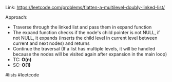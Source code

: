 Link: https://leetcode.com/problems/flatten-a-multilevel-doubly-linked-list/

Approach: 
- Traverse through the linked list and pass them in expand function 
- The expand function checks if the node's child pointer is not NULL, if not NULL, it expands (inserts the child level in current level between current and next nodes) and returns
- Continue the traversal (If a list has multiple levels, it will be handled because the nodes will be visited again after expansion in the main loop)
- TC: **O(n)**
- SC: **O(1)**

#lists #leetcode 